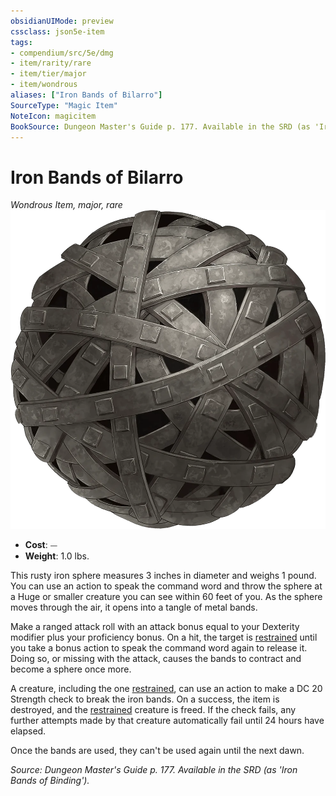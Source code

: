 ```yaml
---
obsidianUIMode: preview
cssclass: json5e-item
tags:
- compendium/src/5e/dmg
- item/rarity/rare
- item/tier/major
- item/wondrous
aliases: ["Iron Bands of Bilarro"]
SourceType: "Magic Item"
NoteIcon: magicitem
BookSource: Dungeon Master's Guide p. 177. Available in the SRD (as 'Iron Bands of Binding').
---
```

# Iron Bands of Bilarro
*Wondrous Item, major, rare*  
![](https://raw.githubusercontent.com/5etools-mirror-2/5etools-img/main/items/DMG/Iron%20Bands%20of%20Bilarro.webp#right)  

- **Cost**: ⏤
- **Weight**: 1.0 lbs.

This rusty iron sphere measures 3 inches in diameter and weighs 1 pound. You can use an action to speak the command word and throw the sphere at a Huge or smaller creature you can see within 60 feet of you. As the sphere moves through the air, it opens into a tangle of metal bands.

Make a ranged attack roll with an attack bonus equal to your Dexterity modifier plus your proficiency bonus. On a hit, the target is [restrained](/3-Mechanics/CLI/rules/conditions.md#restrained) until you take a bonus action to speak the command word again to release it. Doing so, or missing with the attack, causes the bands to contract and become a sphere once more.

A creature, including the one [restrained](/3-Mechanics/CLI/rules/conditions.md#restrained), can use an action to make a DC 20 Strength check to break the iron bands. On a success, the item is destroyed, and the [restrained](/3-Mechanics/CLI/rules/conditions.md#restrained) creature is freed. If the check fails, any further attempts made by that creature automatically fail until 24 hours have elapsed.

Once the bands are used, they can't be used again until the next dawn.

*Source: Dungeon Master's Guide p. 177. Available in the SRD (as 'Iron Bands of Binding').*